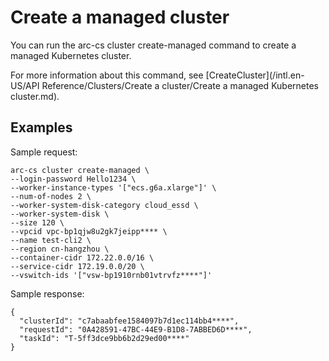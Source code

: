 # Create a managed cluster

You can run the arc-cs cluster create-managed command to create a managed Kubernetes cluster.

For more information about this command, see [CreateCluster](/intl.en-US/API Reference/Clusters/Create a cluster/Create a managed Kubernetes cluster.md).

## Examples

Sample request:

```
arc-cs cluster create-managed \
--login-password Hello1234 \
--worker-instance-types '["ecs.g6a.xlarge"]' \
--num-of-nodes 2 \ 
--worker-system-disk-category cloud_essd \
--worker-system-disk \
--size 120 \
--vpcid vpc-bp1qjw8u2gk7jeipp**** \
--name test-cli2 \
--region cn-hangzhou \
--container-cidr 172.22.0.0/16 \ 
--service-cidr 172.19.0.0/20 \
--vswitch-ids '["vsw-bp1910rnb01vtrvfz****"]'
```

Sample response:

```
{
  "clusterId": "c7abaabfee1584097b7d1ec114bb4****",
  "requestId": "0A428591-47BC-44E9-B1D8-7ABBED6D****",
  "taskId": "T-5ff3dce9bb6b2d29ed00****"
}
```


